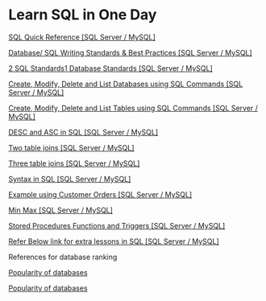 # Learn SQL in One Day

[SQL Quick Reference [SQL Server / MySQL]](https://docs.google.com/document/d/16rqD6Enxii_Y5aSs7Hz5_CM3CnNGzYqgRA5OeiKU5HQ/edit#heading=h.rw0cnaan3ro7)

[Database/ SQL Writing Standards & Best Practices [SQL Server / MySQL]](https://docs.google.com/document/d/19KFb12PFvnvCchlJvmpYFQ2ZG_Y7yAbQV_w3Uigm3os/edit)

[2 SQL Standards1 Database Standards [SQL Server / MySQL]](https://docs.google.com/document/d/1E8izhR904W0goZusIGvLCcKIiH4ZevdG6GCEOIqKTgg/edit)

[Create, Modify, Delete and List Databases using SQL Commands [SQL Server / MySQL]](https://docs.google.com/document/d/1JLCxrEMukvj41mSqrHDIqDAVOFi_uufvKC42w8S_u_o/edit?usp=sharing)

[Create, Modify, Delete and List Tables using SQL Commands [SQL Server / MySQL]](https://docs.google.com/document/d/1rt5CuOVzVkpd74ePm)

[DESC and ASC in SQL [SQL Server / MySQL]](https://docs.google.com/document/d/19AR-_RsKK8BM61d5MDhMthYPzO9jPCV5SLjB8Raom6M/edit)

[Two table joins [SQL Server / MySQL]](https://docs.google.com/document/d/1hMVjj2EBMvk1zE0bcA5Mb0cdC6QXkqlo_gz2i_lo9w8/edit)


[Three table joins [SQL Server / MySQL]](https://docs.google.com/document/d/1Rmua-w8L8Lk3cR-fs8ft8TEkg9VPZMhBd3u-iU-7OrI/edit)

[Syntax in SQL [SQL Server / MySQL]](https://docs.google.com/document/d/1weO_j7fpsPWV27rMB9_oecytd6gk_VTaFwaSKu7QrDI/edit#heading=h.rw0cnaan3ro7)

[Example using Customer Orders [SQL Server / MySQL]](https://docs.google.com/document/d/1E8LnT6bB1XQlwINiz6-ym482kPwMgZ-HAEh1EY9xVbs/edit)

[Min Max [SQL Server / MySQL]](https://docs.google.com/document/d/13U2fS-OGMpkIiiu5QQq28lUoMzGitseXE2bcedNZ8tw/edit)

[Stored Procedures Functions and Triggers [SQL Server / MySQL]](https://docs.google.com/document/d/1ZLLKn6K5fJe6vo1lx-kvIPE78wuW7-6QxGpvjg4rzRg/edit#)

[Refer Below link for extra lessons in SQL [SQL Server / MySQL]](https://docs.google.com/spreadsheets/d/1UsFt43_5B2z1c3sQJEFMPB4mG65g30fXCvrVUo4ZNDw/edit#gid=0)


References for database ranking

[Popularity of databases](https://db-engines.com/en/ranking)

[Popularity of databases](https://db-engines.com/en/ranking_trend)

